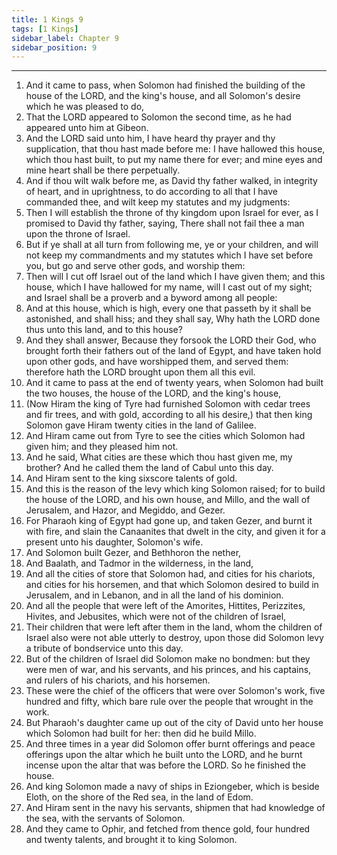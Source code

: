 ```yaml
---
title: 1 Kings 9
tags: [1 Kings]
sidebar_label: Chapter 9
sidebar_position: 9
---
```


---
1. And it came to pass, when Solomon had finished the building of the house of the LORD, and the king's house, and all Solomon's desire which he was pleased to do,
2. That the LORD appeared to Solomon the second time, as he had appeared unto him at Gibeon.
3. And the LORD said unto him, I have heard thy prayer and thy supplication, that thou hast made before me: I have hallowed this house, which thou hast built, to put my name there for ever; and mine eyes and mine heart shall be there perpetually.
4. And if thou wilt walk before me, as David thy father walked, in integrity of heart, and in uprightness, to do according to all that I have commanded thee, and wilt keep my statutes and my judgments:
5. Then I will establish the throne of thy kingdom upon Israel for ever, as I promised to David thy father, saying, There shall not fail thee a man upon the throne of Israel.
6. But if ye shall at all turn from following me, ye or your children, and will not keep my commandments and my statutes which I have set before you, but go and serve other gods, and worship them:
7. Then will I cut off Israel out of the land which I have given them; and this house, which I have hallowed for my name, will I cast out of my sight; and Israel shall be a proverb and a byword among all people:
8. And at this house, which is high, every one that passeth by it shall be astonished, and shall hiss; and they shall say, Why hath the LORD done thus unto this land, and to this house?
9. And they shall answer, Because they forsook the LORD their God, who brought forth their fathers out of the land of Egypt, and have taken hold upon other gods, and have worshipped them, and served them: therefore hath the LORD brought upon them all this evil.
10. And it came to pass at the end of twenty years, when Solomon had built the two houses, the house of the LORD, and the king's house,
11. (Now Hiram the king of Tyre had furnished Solomon with cedar trees and fir trees, and with gold, according to all his desire,) that then king Solomon gave Hiram twenty cities in the land of Galilee.
12. And Hiram came out from Tyre to see the cities which Solomon had given him; and they pleased him not.
13. And he said, What cities are these which thou hast given me, my brother? And he called them the land of Cabul unto this day.
14. And Hiram sent to the king sixscore talents of gold.
15. And this is the reason of the levy which king Solomon raised; for to build the house of the LORD, and his own house, and Millo, and the wall of Jerusalem, and Hazor, and Megiddo, and Gezer.
16. For Pharaoh king of Egypt had gone up, and taken Gezer, and burnt it with fire, and slain the Canaanites that dwelt in the city, and given it for a present unto his daughter, Solomon's wife.
17. And Solomon built Gezer, and Bethhoron the nether,
18. And Baalath, and Tadmor in the wilderness, in the land,
19. And all the cities of store that Solomon had, and cities for his chariots, and cities for his horsemen, and that which Solomon desired to build in Jerusalem, and in Lebanon, and in all the land of his dominion.
20. And all the people that were left of the Amorites, Hittites, Perizzites, Hivites, and Jebusites, which were not of the children of Israel,
21. Their children that were left after them in the land, whom the children of Israel also were not able utterly to destroy, upon those did Solomon levy a tribute of bondservice unto this day.
22. But of the children of Israel did Solomon make no bondmen: but they were men of war, and his servants, and his princes, and his captains, and rulers of his chariots, and his horsemen.
23. These were the chief of the officers that were over Solomon's work, five hundred and fifty, which bare rule over the people that wrought in the work.
24. But Pharaoh's daughter came up out of the city of David unto her house which Solomon had built for her: then did he build Millo.
25. And three times in a year did Solomon offer burnt offerings and peace offerings upon the altar which he built unto the LORD, and he burnt incense upon the altar that was before the LORD. So he finished the house.
26. And king Solomon made a navy of ships in Eziongeber, which is beside Eloth, on the shore of the Red sea, in the land of Edom.
27. And Hiram sent in the navy his servants, shipmen that had knowledge of the sea, with the servants of Solomon.
28. And they came to Ophir, and fetched from thence gold, four hundred and twenty talents, and brought it to king Solomon.